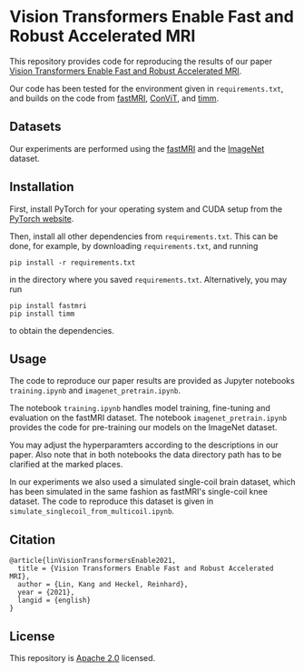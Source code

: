 # Vision Transformers Enable Fast and Robust Accelerated MRI
This repository provides code for reproducing the results of our paper [Vision Transformers Enable Fast and Robust Accelerated MRI](https://openreview.net/forum?id=cNX6LASbv6).

Our code has been tested for the environment given in `requirements.txt`, and builds on the code from [fastMRI](https://github.com/facebookresearch/fastMRI), [ConViT](https://github.com/facebookresearch/convit), and [timm](https://github.com/rwightman/pytorch-image-models).

## Datasets
Our experiments are performed using the [fastMRI](https://fastmri.org/dataset) and the [ImageNet](https://www.image-net.org/index.php) dataset.

## Installation
First, install PyTorch for your operating system and CUDA setup from the
[PyTorch website](https://pytorch.org/get-started/).  

Then, install all other dependencies from `requirements.txt`. This can be done, for example, by downloading `requirements.txt`, and running
```
pip install -r requirements.txt
```
in the directory where you saved `requirements.txt`. Alternatively, you may run
```
pip install fastmri
pip install timm
```
to obtain the dependencies.

## Usage
The code to reproduce our paper results are provided as Jupyter notebooks `training.ipynb` and `imagenet_pretrain.ipynb`. 

The notebook `training.ipynb` handles model training, fine-tuning and evaluation on the fastMRI dataset.
The notebook `imagenet_pretrain.ipynb` provides the code for pre-training our models on the ImageNet dataset. 

You may adjust the hyperparamters according to the descriptions in our paper. Also note that in both notebooks the data directory path has to be clarified at the marked places.

In our experiments we also used a simulated single-coil brain dataset, which has been simulated in the same fashion as fastMRI's single-coil knee dataset. The code to reproduce this dataset is given in `simulate_singlecoil_from_multicoil.ipynb`.

## Citation
```
@article{linVisionTransformersEnable2021,
  title = {Vision Transformers Enable Fast and Robust Accelerated MRI},
  author = {Lin, Kang and Heckel, Reinhard},
  year = {2021},
  langid = {english}
}
```
## License
This repository is [Apache 2.0](https://github.com/MLI-lab/transformers_for_imaging/blob/master/LICENSE) licensed.

